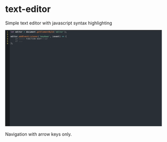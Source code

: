 # text-editor
Simple text editor with javascript syntax highlighting 

![screenshot](./screenshot/screenshot.png)

Navigation with arrow keys only.

